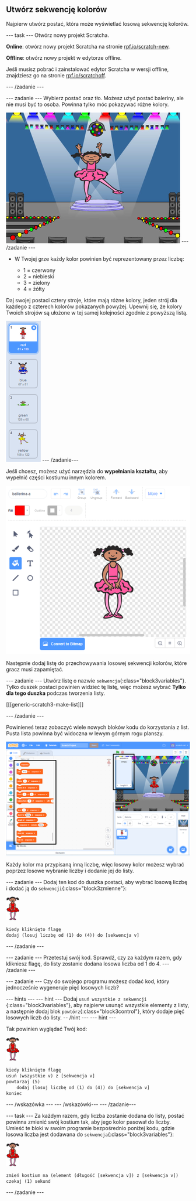 ## Utwórz sekwencję kolorów

Najpierw utwórz postać, która może wyświetlać losową sekwencję kolorów.

\--- task \--- Otwórz nowy projekt Scratcha.

**Online**: otwórz nowy projekt Scratcha na stronie [rpf.io/scratch-new](https://rpf.io/scratchon).

**Offline**: otwórz nowy projekt w edytorze offline.

Jeśli musisz pobrać i zainstalować edytor Scratcha w wersji offline, znajdziesz go na stronie [rpf.io/scratchoff](https://rpf.io/scratchoff).

\--- /zadanie \---

\--- zadanie \--- Wybierz postać oraz tło. Możesz użyć postać baleriny, ale nie musi być to osoba. Powinna tylko móc pokazywać różne kolory.

![zrzut ekranu](images/colour-sprite.png) \--- /zadanie \---

+ W Twojej grze każdy kolor powinien być reprezentowany przez liczbę:
    
    + 1 = czerwony
    + 2 = niebieski
    + 3 = zielony
    + 4 = żółty

Daj swojej postaci cztery stroje, które mają różne kolory, jeden strój dla każdego z czterech kolorów pokazanych powyżej. Upewnij się, że kolory Twoich strojów są ułożone w tej samej kolejności zgodnie z powyższą listą.

![zrzut ekranu](images/colour-costume.png) \--- /zadanie\---

Jeśli chcesz, możesz użyć narzędzia do **wypełniania kształtu**, aby wypełnić części kostiumu innym kolorem.

![wypełnij kolorem](images/color-a-shape.png)

Następnie dodaj listę do przechowywania losowej sekwencji kolorów, które gracz musi zapamiętać.

\--- zadanie \--- Utwórz listę o nazwie `sekwencja`{:class="block3variables"}. Tylko duszek postaci powinien widzieć tę listę, więc możesz wybrać **Tylko dla tego duszka** podczas tworzenia listy.

[[[generic-scratch3-make-list]]]

\--- /zadanie \---

Powinieneś teraz zobaczyć wiele nowych bloków kodu do korzystania z list. Pusta lista powinna być widoczna w lewym górnym rogu planszy.

![zrzut ekranu](images/colour-list-blocks-annotated.png)

Każdy kolor ma przypisaną inną liczbę, więc losowy kolor możesz wybrać poprzez losowe wybranie liczby i dodanie jej do listy.

\--- zadanie \--- Dodaj ten kod do duszka postaci, aby wybrać losową liczbę i dodać ją do `sekwencji`{:class="block3zmienne"}:

![balerina](images/ballerina.png)

```blocks3
kiedy kliknięto flagę
dodaj (losuj liczbę od (1) do (4)) do [sekwencja v]
```

\--- /zadanie \---

\--- zadanie \--- Przetestuj swój kod. Sprawdź, czy za każdym razem, gdy klikniesz flagę, do listy zostanie dodana losowa liczba od 1 do 4. \--- /zadanie \---

\--- zadanie \--- Czy do swojego programu możesz dodać kod, który jednocześnie wygeneruje pięć losowych liczb?

\--- hints \--- \--- hint \--- Dodaj `usuń wszystkie z sekwencji` {:class="block3variables"}, aby najpierw usunąć wszystkie elementy z listy, a następnie dodaj blok `powtórz`{:class="block3control"}, który dodaje pięć losowych liczb do listy. -- /hint \--- \--- hint \---

Tak powinien wyglądać Twój kod:

![balerina](images/ballerina.png)

```blocks3
kiedy kliknięto flagę
usuń (wszystkie v) z [sekwencja v]
powtarzaj (5)
    dodaj (losuj liczbę od (1) do (4)) do [sekwencja v]
koniec
```

\--- /wskazówka \--- \--- /wskazówki\--- \--- /zadanie\---

\--- task \--- Za każdym razem, gdy liczba zostanie dodana do listy, postać powinna zmienić swój kostium tak, aby jego kolor pasował do liczby. Umieść te bloki w swoim programie bezpośrednio poniżej kodu, gdzie losowa liczba jest dodawana do `sekwencja`{:class="block3variables"}:

![balerina](images/ballerina.png)

```blocks3
zmień kostium na (element (długość [sekwencja v]) z [sekwencja v]) 
czekaj (1) sekund
```

\--- /zadanie \---